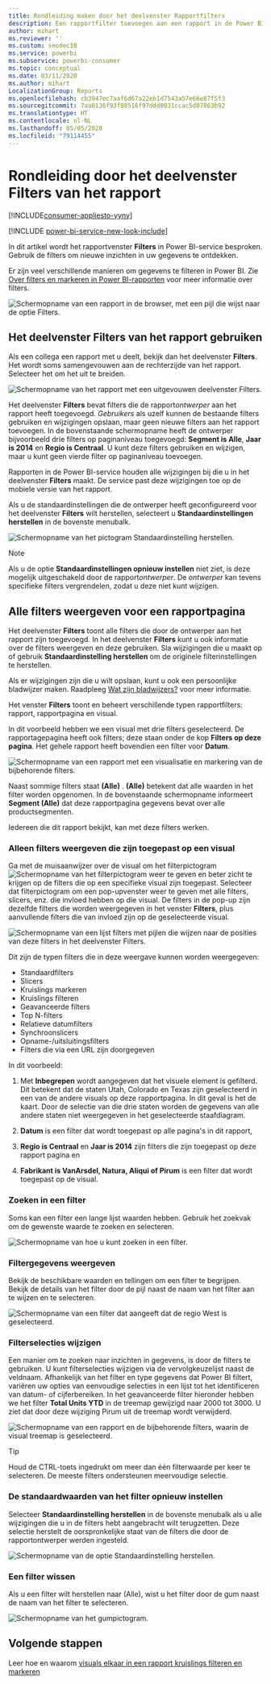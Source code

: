 ```yaml
---
title: Rondleiding maken door het deelvenster Rapportfilters
description: Een rapportfilter toevoegen aan een rapport in de Power BI-service voor gebruikers
author: mihart
ms.reviewer: ''
ms.custom: seodec18
ms.service: powerbi
ms.subservice: powerbi-consumer
ms.topic: conceptual
ms.date: 03/11/2020
ms.author: mihart
LocalizationGroup: Reports
ms.openlocfilehash: cb3947ec7aaf6d67a22eb1d7543a57e66e87f5f3
ms.sourcegitcommit: 7aa0136f93f88516f97ddd8031ccac5d07863b92
ms.translationtype: HT
ms.contentlocale: nl-NL
ms.lasthandoff: 05/05/2020
ms.locfileid: "79114455"
---
```

# <a name="take-a-tour-of-the-report-filters-pane"></a>Rondleiding door het deelvenster Filters van het rapport

[!INCLUDE[consumer-appliesto-yyny](../includes/consumer-appliesto-yyny.md)]

[!INCLUDE [power-bi-service-new-look-include](../includes/power-bi-service-new-look-include.md)]

In dit artikel wordt het rapportvenster **Filters** in Power BI-service besproken. Gebruik de filters om nieuwe inzichten in uw gegevens te ontdekken.

Er zijn veel verschillende manieren om gegevens te filteren in Power BI. Zie [Over filters en markeren in Power BI-rapporten](../power-bi-reports-filters-and-highlighting.md) voor meer informatie over filters.

![Schermopname van een rapport in de browser, met een pijl die wijst naar de optie Filters.](media/end-user-report-filter/power-bi-report.png)

## <a name="working-with-the-report-filters-pane"></a>Het deelvenster Filters van het rapport gebruiken

Als een collega een rapport met u deelt, bekijk dan het deelvenster **Filters**. Het wordt soms samengevouwen aan de rechterzijde van het rapport. Selecteer het om het uit te breiden.

![Schermopname van het rapport met een uitgevouwen deelvenster Filters.](media/end-user-report-filter/power-bi-expand-filter-pane.png)

Het deelvenster **Filters** bevat filters die de rapport*ontwerper* aan het rapport heeft toegevoegd. *Gebruikers* als uzelf kunnen de bestaande filters gebruiken en wijzigingen opslaan, maar geen nieuwe filters aan het rapport toevoegen. In de bovenstaande schermopname heeft de ontwerper bijvoorbeeld drie filters op paginaniveau toegevoegd: **Segment is Alle**, **Jaar is 2014** en **Regio is Centraal**. U kunt deze filters gebruiken en wijzigen, maar u kunt geen vierde filter op paginaniveau toevoegen.

Rapporten in de Power BI-service houden alle wijzigingen bij die u in het deelvenster **Filters** maakt. De service past deze wijzigingen toe op de mobiele versie van het rapport. 

Als u de standaardinstellingen die de ontwerper heeft geconfigureerd voor het deelvenster **Filters** wilt herstellen, selecteert u **Standaardinstellingen herstellen** in de bovenste menubalk.

![Schermopname van het pictogram Standaardinstelling herstellen.](media/end-user-report-filter/power-bi-reset-icon.png) 

> [!NOTE]
> Als u de optie **Standaardinstellingen opnieuw instellen** niet ziet, is deze mogelijk uitgeschakeld door de rapport*ontwerper*. De *ontwerper* kan tevens specifieke filters vergrendelen, zodat u deze niet kunt wijzigen.

## <a name="view-all-the-filters-for-a-report-page"></a>Alle filters weergeven voor een rapportpagina

Het deelvenster **Filters** toont alle filters die door de ontwerper aan het rapport zijn toegevoegd. In het deelvenster **Filters** kunt u ook informatie over de filters weergeven en deze gebruiken. Sla wijzigingen die u maakt op of gebruik **Standaardinstelling herstellen** om de originele filterinstellingen te herstellen.

Als er wijzigingen zijn die u wilt opslaan, kunt u ook een persoonlijke bladwijzer maken. Raadpleeg [Wat zijn bladwijzers?](end-user-bookmarks.md) voor meer informatie.

Het venster **Filters** toont en beheert verschillende typen rapportfilters: rapport, rapportpagina en visual.

In dit voorbeeld hebben we een visual met drie filters geselecteerd. De rapportagepagina heeft ook filters; deze staan onder de kop **Filters op deze pagina**. Het gehele rapport heeft bovendien een filter voor **Datum**.

![Schermopname van een rapport met een visualisatie en markering van de bijbehorende filters.](media/end-user-report-filter/power-bi-filters-pane.png)

Naast sommige filters staat **(Alle)** . **(Alle)**  betekent dat alle waarden in het filter worden opgenomen. In de bovenstaande schermopname informeert **Segment (Alle)** dat deze rapportpagina gegevens bevat over alle productsegmenten. 

Iedereen die dit rapport bekijkt, kan met deze filters werken.

### <a name="view-only-those-filters-applied-to-a-visual"></a>Alleen filters weergeven die zijn toegepast op een visual

Ga met de muisaanwijzer over de visual om het filterpictogram ![Schermopname van het filterpictogram](media/end-user-report-filter/power-bi-filter-icon.png) weer te geven en beter zicht te krijgen op de filters die op een specifieke visual zijn toegepast. Selecteer dat filterpictogram om een pop-upvenster weer te geven met alle filters, slicers, enz. die invloed hebben op die visual. De filters in de pop-up zijn dezelfde filters die worden weergegeven in het venster **Filters**, plus aanvullende filters die van invloed zijn op de geselecteerde visual.

![Schermopname van een lijst filters met pijlen die wijzen naar de posities van deze filters in het deelvenster Filters.](media/end-user-report-filter/power-bi-hover-filters.png)

Dit zijn de typen filters die in deze weergave kunnen worden weergegeven:

- Standaardfilters
- Slicers
- Kruislings markeren
- Kruislings filteren
- Geavanceerde filters
- Top N-filters
- Relatieve datumfilters
- Synchroonslicers
- Opname-/uitsluitingsfilters
- Filters die via een URL zijn doorgegeven

In dit voorbeeld:
1. Met **Inbegrepen** wordt aangegeven dat het visuele element is gefilterd. Dit betekent dat de staten Utah, Colorado en Texas zijn geselecteerd in een van de andere visuals op deze rapportpagina. In dit geval is het de kaart. Door de selectie van die drie staten worden de gegevens van alle andere staten niet weergegeven in het geselecteerde staafdiagram.  

1. **Datum** is een filter dat wordt toegepast op alle pagina's in dit rapport,

1. **Regio is Centraal** en **Jaar is 2014** zijn filters die zijn toegepast op deze rapport pagina en

4. **Fabrikant is VanArsdel, Natura, Aliqui of Pirum** is een filter dat wordt toegepast op de visual.


### <a name="search-in-a-filter"></a>Zoeken in een filter

Soms kan een filter een lange lijst waarden hebben. Gebruik het zoekvak om de gewenste waarde te zoeken en selecteren.

![Schermopname van hoe u kunt zoeken in een filter.](media/end-user-report-filter/power-bi-search.png)

### <a name="display-filter-details"></a>Filtergegevens weergeven

Bekijk de beschikbare waarden en tellingen om een filter te begrijpen.  Bekijk de details van het filter door de pijl naast de naam van het filter aan te wijzen en te selecteren.
  
![Schermopname van een filter dat aangeeft dat de regio West is geselecteerd.](media/end-user-report-filter/power-bi-filter-expand.png)

### <a name="change-filter-selections"></a>Filterselecties wijzigen

Een manier om te zoeken naar inzichten in gegevens, is door de filters te gebruiken. U kunt filterselecties wijzigen via de vervolgkeuzelijst naast de veldnaam.  Afhankelijk van het filter en type gegevens dat Power BI filtert, variëren uw opties van eenvoudige selecties in een lijst tot het identificeren van datum- of cijferbereiken. In het geavanceerde filter hieronder hebben we het filter **Total Units YTD** in de treemap gewijzigd naar 2000 tot 3000. U ziet dat door deze wijziging Pirum uit de treemap wordt verwijderd.
  
![Schermopname van een rapport en de bijbehorende filters, waarin de visual treemap is geselecteerd.](media/end-user-report-filter/power-bi-treemap-filters.png)

> [!TIP]
> Houd de CTRL-toets ingedrukt om meer dan één filterwaarde per keer te selecteren. De meeste filters ondersteunen meervoudige selectie.

### <a name="reset-filter-to-default"></a>De standaardwaarden van het filter opnieuw instellen

Selecteer **Standaardinstelling herstellen** in de bovenste menubalk als u alle wijzigingen die u in de filters hebt aangebracht wilt terugzetten.  Deze selectie herstelt de oorspronkelijke staat van de filters die door de rapportontwerper werden ingesteld.

![Schermopname van de optie Standaardinstelling herstellen.](media/end-user-report-filter/power-bi-reset-icon.png)

### <a name="clear-a-filter"></a>Een filter wissen

Als u een filter wilt herstellen naar (Alle), wist u het filter door de gum naast de naam van het filter te selecteren.

![Schermopname van het gumpictogram.](media/end-user-report-filter/power-bi-eraser.png)
  
<!--  too much detail for consumers

## Types of filters: text field filters
### List mode
Ticking a checkbox either selects or deselects the value. The **All** checkbox can be used to toggle the state of all checkboxes on or off. The checkboxes represent all the available values for that field.  As you adjust the filter, the restatement updates to reflect your choices. 

![list mode filter](media/end-user-report-filter/power-bi-restatement-new.png)

Note how the restatement now says "is Mar, Apr or May".

### Advanced mode
Select **Advanced Filtering** to switch to advanced mode. Use the dropdown controls and text boxes to identify which fields to include. By choosing between **And** and **Or**, you can build complex filter expressions. Select the **Apply Filter** button when you've set the values you want.  

![advanced mode](media/end-user-report-filter/power-bi-advanced.png)

## Types of filters: numeric field filters
### List mode
If the values are finite, selecting the field name displays a list.  See **Text field filters** &gt; **List mode** above for help using checkboxes.   

### Advanced mode
If the values are infinite or represent a range, selecting the field name opens the advanced filter mode. Use the dropdown and text boxes to specify a range of values that you want to see. 

![advanced filter](media/end-user-report-filter/power-bi-dropdown-and-text.png)

By choosing between **And** and **Or**, you can build complex filter expressions. Select the **Apply Filter** button when you've set the values you want.

## Types of filters: date and time
### List mode
If the values are finite, selecting the field name displays a list.  See **Text field filters** &gt; **List mode** above for help using checkboxes.   

### Advanced mode
If the field values represent date or time, you can specify a start/end time when using Date/Time filters.  

![datetime filter](media/end-user-report-filter/pbi_date-time-filters.png)

-->

## <a name="next-steps"></a>Volgende stappen

Leer hoe en waarom [visuals elkaar in een rapport kruislings filteren en markeren](end-user-interactions.md)